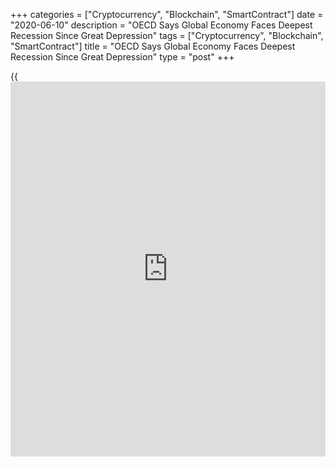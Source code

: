+++
categories = ["Cryptocurrency", "Blockchain", "SmartContract"]
date = "2020-06-10"
description = "OECD Says Global Economy Faces Deepest Recession Since Great Depression"
tags = ["Cryptocurrency", "Blockchain", "SmartContract"]
title = "OECD Says Global Economy Faces Deepest Recession Since Great Depression"
type = "post"
+++

{{<iframe id="large-banner" src="https://www.bounty.group/#slide=20.0" width="100%" height="600" scrolling="no" style="border: 0px solid rgb(216, 221, 230); border-radius: 3px;">}}

The Organisation for Economic Cooperation and Development said the
global [economy][1] is undergoing the deepest recession since the Great
Depression in the 1930s due to the coronavirus, or Covid-19, pandemic.

As restrictions begin to ease, the path to economic recovery remains
highly uncertain and vulnerable to a second wave of infections, the
Paris-based think tank said in its latest Economic Outlook, published on
Wednesday.

Given the high uncertainty, the OECD has provided two equally possible
economic scenarios. Global economic activity is expected to fall 6
percent in 2020 if a second wave of infections is avoided. The world
economy will expand 5.2 percent in 2021.

The unemployment rate in the OECD is forecast to rise to 9.2 percent
from 5.4 percent in 2019.

But global GDP will fall more sharply by 7.6 percent this year before
rising 2.8 percent next year in case of a second outbreak of virus
triggering a return to lockdowns.

In the United States, the Covid-19 has brought the longest growth on
record to a juddering halt, the OECD said. If there is another virus
outbreak later in the year, GDP is expected to fall by over 8 percent in
2020.

In the single-hit scenario, the U.S. GDP would shrink 7.3 percent this
year before rising 4.1 percent in 2021.

Eurozone GDP is expected to plunge by 11.5 percent this year if a second
wave breaks out, and by over 9 percent even if a second hit is avoided.

Germany's GDP will decline 8.8 percent in 2020 if a second Covid-19
outbreak requires further containment measures or prolongs uncertainty.
At the same time, the fall in GDP is estimated at 6.6 percent if the
virus subsides by the summer.

If the pandemic is contained by the summer, France GDP will contract
about 11.4 percent this year and rebound by 7.7 percent in 2021. Yet, if
there is a second outbreak, GDP is projected to decrease 14.1 percent in
2020 and to recover by 5.2 percent in 2021.

Italy's GDP will fall by 14 percent in 2020 before recovering by 5.3
percent next year if there is another virus outbreak later this year. If
further outbreaks are avoided, GDP is projected to drop 11.3 percent in
2020 and to recover by 7.7 percent in 2021.

The UK GDP is projected to fall sharply by 14 percent in 2020 if there
is a second virus outbreak later in the year. An equally likely single-
hit scenario would still see GDP fall sharply by 11.5 percent.

According to OECD, China's and India's GDPs will be relatively less
affected, with a decrease of 3.7 percent and 7.3 percent respectively in
case of a double hit and 2.6 percent and 3.7 percent in case of a single
hit.

The agency said the recovery will take a long time to bring output back
to pre-pandemic levels and the crisis will leave long-lasting scars.

OECD Secretary-General Angel Gurría said,"Uncertainty is clearly extreme
in the current context, but the implications of that for macroeconomic
policies are not symmetric."

"Policy-makers were right not to be too slow to introduce emergency
measures, and they should now guard against being too quick to withdraw
them," said Gurría.

OECD Chief Economist Laurence Boone said, "Extraordinary policies will
be needed to walk the tightrope towards recovery. Restarting economic
activity while avoiding a second outbreak requires flexible and agile
[policy](https://www.fintechee.com/policy/)making."

The OECD observed that strong fiscal support is warranted but it has
consequences. The think tank called for well-targeted public spending to
support the most vulnerable and provide the investment needed for a
sustainable recovery.

For comments and feedback [contact](https://www.playgroundfx.com/contact/): editorial@rtt[news](https://www.letsplayfx.com/blog/forex-news-website/).com

[Economic News][1]

 **What parts of the world are seeing the best (and worst) economic
performances lately? Click[here][2] to check out our [Econ Scorecard][2]
and find out! See up-to-the-moment [ranking](https://www.playgroundfx.com/blog/crypto-exchange-ranking/)s for the best and worst
performers in [GDP][3], [unemployment rate][4], [inflation][2] and much
more.**

   1. www.rtt[news](https://www.letsplayfx.com/blog/forex-news-website/).com/Content/EconomicNews.aspx
   2. www.rtt[news](https://www.letsplayfx.com/blog/forex-news-website/).com/economic-scorecard/world-rank/CPI/highest-performance.aspx
   3. www.rtt[news](https://www.letsplayfx.com/blog/forex-news-website/).com/economic-scorecard/world-rank/GDP/highest-performance.aspx
   4. www.rtt[news](https://www.letsplayfx.com/blog/forex-news-website/).com/economic-scorecard/world-rank/unemployment-rate/lowest-performance.aspx